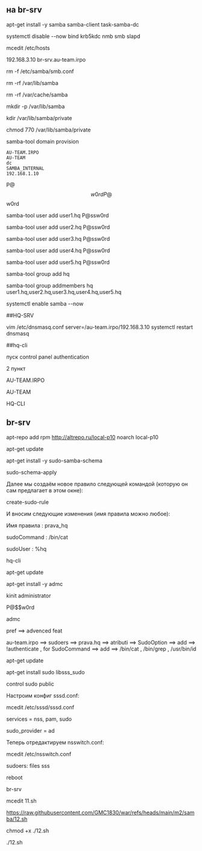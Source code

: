 ## на br-srv

apt-get install -y samba samba-client task-samba-dc

systemctl disable --now bind krb5kdc nmb smb slapd

mcedit /etc/hosts

192.168.3.10 br-srv.au-team.irpo


rm -f /etc/samba/smb.conf

rm -rf /var/lib/samba

rm -rf /var/cache/samba

mkdir -p /var/lib/samba

kdir /var/lib/samba/private

chmod 770 /var/lib/samba/private

samba-tool domain provision

	AU-TEAM.IRPO
	AU-TEAM
	dc
	SAMBA_INTERNAL
	192.168.1.10

P@$$w0rd
P@$$w0rd


samba-tool user add user1.hq P@ssw0rd

samba-tool user add user2.hq P@ssw0rd

samba-tool user add user3.hq P@ssw0rd

samba-tool user add user4.hq P@ssw0rd

samba-tool user add user5.hq P@ssw0rd

samba-tool group add hq

samba-tool group addmembers hq user1.hq,user2.hq,user3.hq,user4.hq,user5.hq

systemctl enable samba --now


##HQ-SRV

vim /etc/dnsmasq.conf
server=/au-team.irpo/192.168.3.10
systemctl restart dnsmasq

##hq-cli

пуск control panel authentication

2 пункт

AU-TEAM.IRPO

AU-TEAM

HQ-CLI

## br-srv

apt-repo add rpm http://altrepo.ru/local-p10 noarch local-p10

apt-get update

apt-get install -y sudo-samba-schema

sudo-schema-apply

Далее мы создаём новое правило следующей командой (которую он сам предлагает в этом окне):

create-sudo-rule

И вносим следующие изменения (имя правила можно любое):

Имя правила	: prava_hq

sudoCommand	: /bin/cat

sudoUser		: %hq



hq-cli

apt-get update

apt-get install -y admc

kinit administrator

P@$$w0rd

admc

pref ==>  advenced feat

au-team.irpo ==> sudoers ==> prava.hq ==> atributi ==> SudoOption ==> add ==> !authenticate , for SudoCommand ==> add ==> /bin/cat , /bin/grep , /usr/bin/id

apt-get update

apt-get install sudo libsss_sudo

control sudo public

Настроим конфиг sssd.conf:

mcedit /etc/sssd/sssd.conf

services = nss, pam, sudo

sudo_provider = ad

Теперь отредактируем nsswitch.conf:

mcedit /etc/nsswitch.conf

sudoers: files sss

reboot


br-srv

mcedit 11.sh


https://raw.githubusercontent.com/GMC1830/war/refs/heads/main/m2/samba/12.sh



chmod +x ./12.sh

./12.sh



